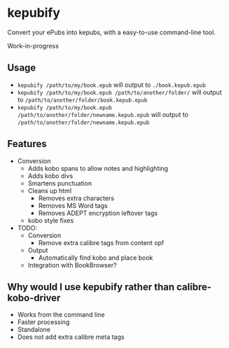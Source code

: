 # kepubify
Convert your ePubs into kepubs, with a easy-to-use command-line tool.

Work-in-progress

## Usage
- `kepubify /path/to/my/book.epub` will output to `./book.kepub.epub`
- `kepubify /path/to/my/book.epub /path/to/another/folder/` will output to `/path/to/another/folder/book.kepub.epub`
- `kepubify /path/to/my/book.epub /path/to/another/folder/newname.kepub.epub` will output to `/path/to/another/folder/newname.kepub.epub`

## Features
- Conversion
    - Adds kobo spans to allow notes and highlighting
    - Adds kobo divs
    - Smartens punctuation
    - Cleans up html
        - Removes extra characters
        - Removes MS Word tags
        - Removes ADEPT encryption leftover tags
    - kobo style fixes
- TODO:
    - Conversion
        - Remove extra calibre tags from content opf
    - Output
        - Automatically find kobo and place book
    - Integration with BookBrowser?

## Why would I use kepubify rather than calibre-kobo-driver
- Works from the command line
- Faster processing
- Standalone
- Does not add extra calibre meta tags